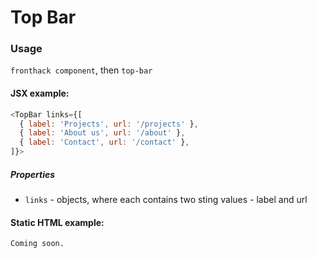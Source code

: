 # Top Bar

### Usage

`fronthack component`, then `top-bar`

#### JSX example:

```js
<TopBar links={[
  { label: 'Projects', url: '/projects' },
  { label: 'About us', url: '/about' },
  { label: 'Contact', url: '/contact' },
]}>
```

##### Properties

* `links` - objects, where each contains two sting values - label and url


#### Static HTML example:

```html
Coming soon.
```
